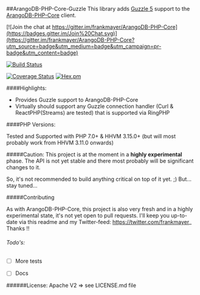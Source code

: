 ##ArangoDB-PHP-Core-Guzzle
This library adds [Guzzle 5](https://github.com/guzzle/guzzle) support to the [ArangoDB-PHP-Core](https://github.com/frankmayer/ArangoDB-PHP-Core) client.


[![Join the chat at https://gitter.im/frankmayer/ArangoDB-PHP-Core](https://badges.gitter.im/Join%20Chat.svg)](https://gitter.im/frankmayer/ArangoDB-PHP-Core?utm_source=badge&utm_medium=badge&utm_campaign=pr-badge&utm_content=badge)


[![Build Status](https://travis-ci.org/frankmayer/ArangoDB-PHP-Core-Guzzle.png)](https://travis-ci.org/frankmayer/ArangoDB-PHP-Core-Guzzle)

[![Coverage Status](https://coveralls.io/repos/frankmayer/ArangoDB-PHP-Core-Guzzle/badge.png)](https://coveralls.io/r/frankmayer/ArangoDB-PHP-Core-Guzzle)
[![Hex.pm](https://img.shields.io/hexpm/l/plug.svg)](https://github.com/frankmayer/ArangoDB-PHP-Core/blob/devel/LICENSE.md)


####Highlights:

- Provides Guzzle support to ArangoDB-PHP-Core
- Virtually should support any Guzzle connection handler (Curl & ReactPHP(Streams) are tested) that is supported via RingPHP 


####PHP Versions:

Tested and Supported with PHP 7.0+ & HHVM 3.15.0+ (but will most probably work from HHVM 3.11.0 onwards)


#####Caution:
This project is at the moment in a __highly experimental__ phase.
The API is not yet stable and there most probably will be significant changes to it.

So, it's not recommended to build anything critical on top of it yet. ;)
But... stay tuned...


#####Contributing

As with ArangoDB-PHP-Core, this project is also very fresh and in a highly experimental state, it's not yet open to pull requests.
I'll keep you up-to-date via this readme and my Twitter-feed: https://twitter.com/frankmayer_
Thanks !!


###### Todo's:
- [ ] More tests
- [ ] Docs


######License:
Apache V2 => see LICENSE.md file
